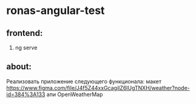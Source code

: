 # ronas-angular-test

## frontend:
1) ng serve
## about:
Реализовать приложение следующего функционала:
макет https://www.figma.com/file/J4f5Z44xxGcagiIZ6lUgTNXH/weather?node-id=384%3A133
апи OpenWeatherMap
